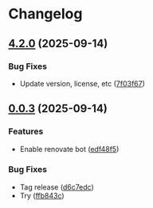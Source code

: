 # Changelog

## [4.2.0](https://github.com/dizco/laravel-unicons/compare/v0.0.3...v4.2.0) (2025-09-14)


### Bug Fixes

* Update version, license, etc ([7f03f67](https://github.com/dizco/laravel-unicons/commit/7f03f6737cacd58f1989e7a80228c9f528edc593))

## [0.0.3](https://github.com/dizco/laravel-unicons/compare/v0.0.2...v0.0.3) (2025-09-14)


### Features

* Enable renovate bot ([edf48f5](https://github.com/dizco/laravel-unicons/commit/edf48f516abaf8faeabe0579f42bc0dfb908ccb4))


### Bug Fixes

* Tag release ([d6c7edc](https://github.com/dizco/laravel-unicons/commit/d6c7edcf0c1ce243ffe6b3841ef8b64f24c20ac0))
* Try ([ffb843c](https://github.com/dizco/laravel-unicons/commit/ffb843c38c018072917208e977d4ee42e4ac7511))

